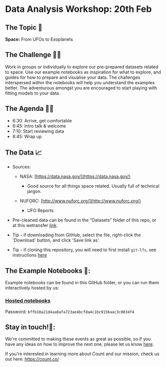 # Data Analysis Workshop: 20th Feb

## The Topic 🚀
**Space:** From UFOs to Exoplanets

## The Challenge 👨‍💻

Work in groups or individually to explore our pre-prepared datasets related to space. Use our example notebooks as inspiration for what to explore, and guides for how to prepare and visualise your data. The challenges interspersed within the notebooks will help you understand the examples better. The adventurous amongst you are encouraged to start playing with fitting models to your data.

## The Agenda 👩‍🏫

- 6:30: Arrive, get comfortable
- 6:45: Intro talk & welcome
- 7:10: Start reviewing data
- 8:45: Wrap up

## The Data 📈

- Sources:
    - NASA: [https://data.nasa.gov/](https://data.nasa.gov/)
        - Good source for all things space related. Usually full of technical jargon.
        
    - NUFORC: [http://www.nuforc.org/](http://www.nuforc.org/)
        - UFO Reports
        
- Pre-cleaned data can be found in the "Datasets" folder of this repo, or at this wetransfer [link](https://wetransfer.com/downloads/774ce83a5ade3848f36ca751372c353520190211123247/1284d3003d18d808d8b2044224bf05fc20190211123247/0383b7).
- Tip - if downloading from GitHub, select the file, right-click the 'Download' button, and click 'Save link as'.
- Tip - if cloning this repository, you will need to first install `git-lfs`, see instructions [here](https://help.github.com/articles/installing-git-large-file-storage/)

## The Example Notebooks 📔:

Example notebooks can be found in this GitHub folder, or you can run them interactively hosted by us:

### [Hosted notebooks](https://play.count.co/jupyter/tree/work/Space/Space%20Example%20Scripts)

Password: ```bffb10a21d4aa0afa723ae4bcfda4c1bc9156aac3c0834f4```

## Stay in touch!🤙:

We're committed to making these events as great as possible, so if you have any ideas on how to improve the next one, please let us know [here](https://www.meetup.com/London-Open-Data-Hackathons/events/258667500/).

If you're interested in learning more about Count and our mission, check us out here: https://count.co/
